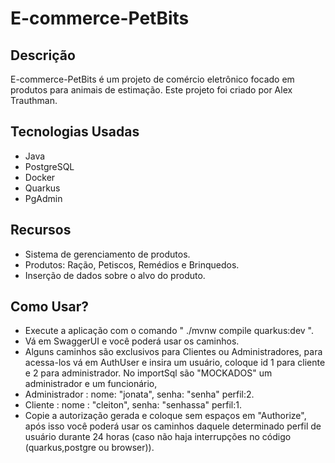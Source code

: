 # E-commerce-PetBits

## Descrição

E-commerce-PetBits é um projeto de comércio eletrônico focado em produtos para animais de estimação. Este projeto foi criado por Alex Trauthman.

## Tecnologias Usadas

- Java
- PostgreSQL
- Docker
- Quarkus
- PgAdmin

## Recursos

- Sistema de gerenciamento de produtos.
- Produtos: Ração, Petiscos, Remédios e Brinquedos.
- Inserção de dados sobre o alvo do produto.

## Como Usar?
- Execute a aplicação com o comando " ./mvnw compile quarkus:dev ".
- Vá em SwaggerUI e você poderá usar os caminhos. 
- Alguns caminhos são exclusivos para Clientes ou Administradores, para acessa-los vá em AuthUser e insira um usuário, coloque id 1 para cliente e 2 para administrador. No importSql são "MOCKADOS" um administrador e um funcionário, 
- Administrador : nome: "jonata", senha: "senha" perfil:2.
- Cliente : nome : "cleiton", senha: "senhassa" perfil:1.
- Copie a autorização gerada e coloque sem espaços em "Authorize", após isso você poderá usar os caminhos daquele determinado perfil de usuário durante 24 horas (caso não haja interrupções no código (quarkus,postgre ou browser)).